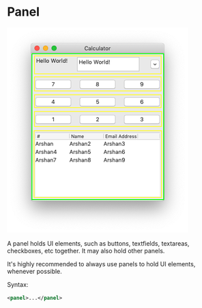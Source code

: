 # Panel

![Panels marked in green and yellow. Green panel is the parent of yellow panels.](img/panel.png)

A panel holds UI elements, such as buttons, textfields, textareas, checkboxes, etc together. It may also hold other panels.

It's highly recommended to always use panels to hold UI elements, whenever possible.

Syntax:

```xml
<panel>...</panel>
```